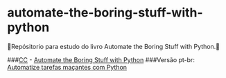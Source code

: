 # automate-the-boring-stuff-with-python
:book:Repósitorio para estudo do livro Automate the Boring Stuff with Python.:snake:

###[CC](https://creativecommons.org/) - [Automate the Boring Stuff with Python](https://automatetheboringstuff.com/)
###Versão pt-br: [Automatize tarefas maçantes com Python](http://www.novatec.com.br/livros/automatizepython/)
